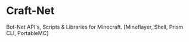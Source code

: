 # Craft-Net
Bot-Net API's, Scripts &amp; Libraries for Minecraft. [Mineflayer, Shell, Prism CLI, PortableMC]
